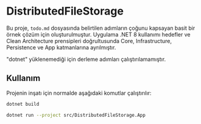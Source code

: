 # DistributedFileStorage

Bu proje, `todo.md` dosyasında belirtilen adımların çoğunu kapsayan basit bir örnek çözüm için oluşturulmuştur. 
Uygulama .NET 8 kullanımı hedefler ve Clean Architecture prensipleri doğrultusunda 
Core, Infrastructure, Persistence ve App katmanlarına ayrılmıştır.

"dotnet" yüklenemediği için derleme adımları çalıştırılamamıştır. 

## Kullanım

Projenin inşatı için normalde aşağıdaki komutlar çalıştırılır:

```bash
dotnet build

dotnet run --project src/DistributedFileStorage.App
```

